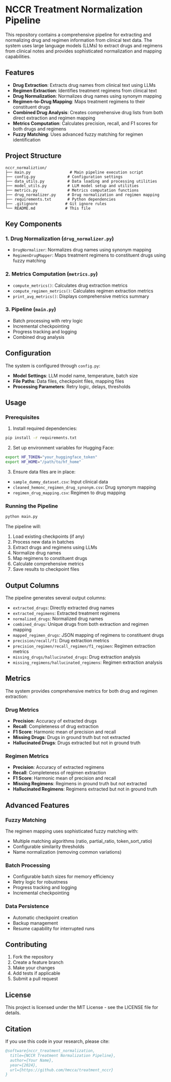 # NCCR Treatment Normalization Pipeline

This repository contains a comprehensive pipeline for extracting and normalizing drug and regimen information from clinical text data. The system uses large language models (LLMs) to extract drugs and regimens from clinical notes and provides sophisticated normalization and mapping capabilities.

## Features

- **Drug Extraction**: Extracts drug names from clinical text using LLMs
- **Regimen Extraction**: Identifies treatment regimens from clinical text
- **Drug Normalization**: Normalizes drug names using synonym mapping
- **Regimen-to-Drug Mapping**: Maps treatment regimens to their constituent drugs
- **Combined Drug Analysis**: Creates comprehensive drug lists from both direct extraction and regimen mapping
- **Metrics Computation**: Calculates precision, recall, and F1 scores for both drugs and regimens
- **Fuzzy Matching**: Uses advanced fuzzy matching for regimen identification

## Project Structure

```
nccr_normaliztion/
├── main.py                 # Main pipeline execution script
├── config.py              # Configuration settings
├── data_utils.py          # Data loading and processing utilities
├── model_utils.py         # LLM model setup and utilities
├── metrics.py             # Metrics computation functions
├── drug_normalizer.py     # Drug normalization and regimen mapping
├── requirements.txt       # Python dependencies
├── .gitignore            # Git ignore rules
└── README.md             # This file
```

## Key Components

### 1. Drug Normalization (`drug_normalizer.py`)
- `DrugNormalizer`: Normalizes drug names using synonym mapping
- `RegimenDrugMapper`: Maps treatment regimens to constituent drugs using fuzzy matching

### 2. Metrics Computation (`metrics.py`)
- `compute_metrics()`: Calculates drug extraction metrics
- `compute_regimen_metrics()`: Calculates regimen extraction metrics
- `print_avg_metrics()`: Displays comprehensive metrics summary

### 3. Pipeline (`main.py`)
- Batch processing with retry logic
- Incremental checkpointing
- Progress tracking and logging
- Combined drug analysis

## Configuration

The system is configured through `config.py`:

- **Model Settings**: LLM model name, temperature, batch size
- **File Paths**: Data files, checkpoint files, mapping files
- **Processing Parameters**: Retry logic, delays, thresholds

## Usage

### Prerequisites

1. Install required dependencies:
```bash
pip install -r requirements.txt
```

2. Set up environment variables for Hugging Face:
```bash
export HF_TOKEN="your_huggingface_token"
export HF_HOME="/path/to/hf_home"
```

3. Ensure data files are in place:
- `sample_dummy_dataset.csv`: Input clinical data
- `cleaned_hemonc_regimen_drug_synonym.csv`: Drug synonym mapping
- `regimen_drug_mapping.csv`: Regimen to drug mapping

### Running the Pipeline

```bash
python main.py
```

The pipeline will:
1. Load existing checkpoints (if any)
2. Process new data in batches
3. Extract drugs and regimens using LLMs
4. Normalize drug names
5. Map regimens to constituent drugs
6. Calculate comprehensive metrics
7. Save results to checkpoint files

## Output Columns

The pipeline generates several output columns:

- `extracted_drugs`: Directly extracted drug names
- `extracted_regimens`: Extracted treatment regimens
- `normalized_drugs`: Normalized drug names
- `combined_drugs`: Unique drugs from both extraction and regimen mapping
- `mapped_regimen_drugs`: JSON mapping of regimens to constituent drugs
- `precision/recall/f1`: Drug extraction metrics
- `precision_regimen/recall_regimen/f1_regimen`: Regimen extraction metrics
- `missing_drugs/hallucinated_drugs`: Drug extraction analysis
- `missing_regimens/hallucinated_regimens`: Regimen extraction analysis

## Metrics

The system provides comprehensive metrics for both drug and regimen extraction:

### Drug Metrics
- **Precision**: Accuracy of extracted drugs
- **Recall**: Completeness of drug extraction
- **F1 Score**: Harmonic mean of precision and recall
- **Missing Drugs**: Drugs in ground truth but not extracted
- **Hallucinated Drugs**: Drugs extracted but not in ground truth

### Regimen Metrics
- **Precision**: Accuracy of extracted regimens
- **Recall**: Completeness of regimen extraction
- **F1 Score**: Harmonic mean of precision and recall
- **Missing Regimens**: Regimens in ground truth but not extracted
- **Hallucinated Regimens**: Regimens extracted but not in ground truth

## Advanced Features

### Fuzzy Matching
The regimen mapping uses sophisticated fuzzy matching with:
- Multiple matching algorithms (ratio, partial_ratio, token_sort_ratio)
- Configurable similarity thresholds
- Name normalization (removing common variations)

### Batch Processing
- Configurable batch sizes for memory efficiency
- Retry logic for robustness
- Progress tracking and logging
- Incremental checkpointing

### Data Persistence
- Automatic checkpoint creation
- Backup management
- Resume capability for interrupted runs

## Contributing

1. Fork the repository
2. Create a feature branch
3. Make your changes
4. Add tests if applicable
5. Submit a pull request

## License

This project is licensed under the MIT License - see the LICENSE file for details.

## Citation

If you use this code in your research, please cite:

```bibtex
@software{nccr_treatment_normalization,
  title={NCCR Treatment Normalization Pipeline},
  author={Your Name},
  year={2024},
  url={https://github.com/hmcca/treatment_nccr}
}
``` 